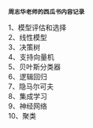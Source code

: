 ****`周志华老师的西瓜书内容记录`****

1、模型评估和选择\
2、线性模型\
3、决策树\
4、支持向量机\
5、贝叶斯分类器\
6、逻辑回归\
7、隐马尔可夫\
8、集成学习\
9、神经网络\
10、聚类